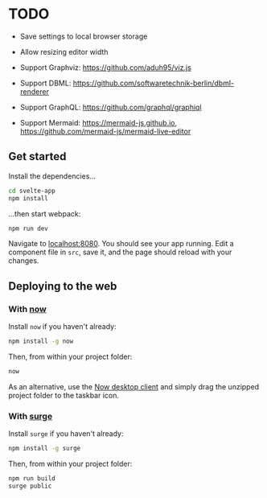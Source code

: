 
# TODO

- Save settings to local browser storage
- Allow resizing editor width

- Support Graphviz: https://github.com/aduh95/viz.js
- Support DBML: https://github.com/softwaretechnik-berlin/dbml-renderer
- Support GraphQL: https://github.com/graphql/graphiql
- Support Mermaid: https://mermaid-js.github.io, https://github.com/mermaid-js/mermaid-live-editor

## Get started

Install the dependencies...

```bash
cd svelte-app
npm install
```

...then start webpack:

```bash
npm run dev
```

Navigate to [localhost:8080](http://localhost:8080). You should see your app running. Edit a component file in `src`, save it, and the page should reload with your changes.


## Deploying to the web

### With [now](https://zeit.co/now)

Install `now` if you haven't already:

```bash
npm install -g now
```

Then, from within your project folder:

```bash
now
```

As an alternative, use the [Now desktop client](https://zeit.co/download) and simply drag the unzipped project folder to the taskbar icon.

### With [surge](https://surge.sh/)

Install `surge` if you haven't already:

```bash
npm install -g surge
```

Then, from within your project folder:

```bash
npm run build
surge public
```
